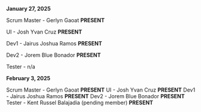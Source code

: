 **January 27, 2025**

Scrum Master - Gerlyn Gaoat **PRESENT**

UI - Josh Yvan Cruz **PRESENT**

Dev1 - Jairus Joshua Ramos **PRESENT**

Dev2 - Jorem Blue Bonador **PRESENT**

Tester - n/a

**February 3, 2025**

Scrum Master - Gerlyn Gaoat **PRESENT**
UI - Josh Yvan Cruz **PRESENT**
Dev1 - Jairus Joshua Ramos **PRESENT**
Dev2 - Jorem Blue Bonador **PRESENT**
Tester - Kent Russel Balajadia (pending member) **PRESENT**

